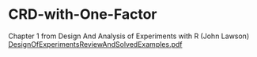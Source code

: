 # CRD-with-One-Factor
Chapter 1 from Design And Analysis of Experiments with R (John Lawson)
[DesignOfExperimentsReviewAndSolvedExamples.pdf](https://github.com/bobbytee87/CRD-with-One-Factor/files/8692486/DesignOfExperimentsReviewAndSolvedExamples.pdf)
